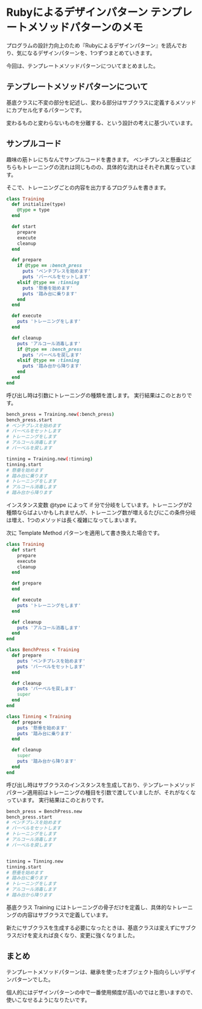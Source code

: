 # Rubyによるデザインパターン テンプレートメソッドパターンのメモ
プログラムの設計力向上のため『Rubyによるデザインパターン』を読んでおり、気になるデザインパターンを、1つずつまとめていきます。

今回は、テンプレートメソッドパターンについてまとめました。

## テンプレートメソッドパターンについて
基底クラスに不変の部分を記述し、変わる部分はサブクラスに定義するメソッドにカプセル化するパターンです。

変わるものと変わらないものを分離する、という設計の考えに基づいています。
## サンプルコード

趣味の筋トレにちなんでサンプルコードを書きます。
ベンチプレスと懸垂はどちらもトレーニングの流れは同じものの、具体的な流れはそれぞれ異なっています。

そこで、トレーニングごとの内容を出力するプログラムを書きます。

```rb
class Training
  def initialize(type)
    @type = type
  end

  def start
    prepare
    execute
    cleanup
  end

  def prepare
    if @type == :bench_press
      puts 'ベンチプレスを始めます'
      puts 'バーベルをセットします'
    elsif @type == :tinning
      puts '懸垂を始めます'
      puts '踏み台に乗ります'
    end
  end

  def execute
    puts 'トレーニングをします'
  end

  def cleanup
    puts 'アルコール消毒します'
    if @type == :bench_press
      puts 'バーベルを戻します'
    elsif @type == :tinning
      puts '踏み台から降ります'
    end
  end
end
```

呼び出し時は引数にトレーニングの種類を渡します。
実行結果はこのとおりです。

```bash
bench_press = Training.new(:bench_press)
bench_press.start
# ベンチプレスを始めます
# バーベルをセットします
# トレーニングをします
# アルコール消毒します
# バーベルを戻します

tinning = Training.new(:tinning)
tinning.start
# 懸垂を始めます
# 踏み台に乗ります
# トレーニングをします
# アルコール消毒します
# 踏み台から降ります
```

インスタンス変数 @type によって if 分で分岐をしています。トレーニングが2種類ならばよいかもしれませんが、トレーニング数が増えるたびにこの条件分岐は増え、1つのメソッドは長く複雑になってしまいます。

次に Template Method パターンを適用して書き換えた場合です。

```rb
class Training
  def start
    prepare
    execute
    cleanup
  end

  def prepare
  end

  def execute
    puts 'トレーニングをします'
  end

  def cleanup
    puts 'アルコール消毒します'
  end
end

class BenchPress < Training
  def prepare
    puts 'ベンチプレスを始めます'
    puts 'バーベルをセットします'
  end

  def cleanup
    puts 'バーベルを戻します'
    super
  end
end

class Tinning < Training
  def prepare
    puts '懸垂を始めます'
    puts '踏み台に乗ります'
  end

  def cleanup
    super
    puts '踏み台から降ります'
  end
end
```

呼び出し時はサブクラスのインスタンスを生成しており、テンプレートメソッドパターン適用前はトレーニングの種目を引数で渡していましたが、それがなくなっています。
実行結果はこのとおりです。

```bash
bench_press = BenchPress.new
bench_press.start
# ベンチプレスを始めます
# バーベルをセットします
# トレーニングをします
# アルコール消毒します
# バーベルを戻します


tinning = Tinning.new
tinning.start
# 懸垂を始めます
# 踏み台に乗ります
# トレーニングをします
# アルコール消毒します
# 踏み台から降ります
```

基底クラス Training にはトレーニングの骨子だけを定義し、具体的なトレーニングの内容はサブクラスで定義しています。

新たにサブクラスを生成する必要になったときは、基底クラスは変えずにサブクラスだけを変えれば良くなり、変更に強くなりました。

## まとめ
テンプレートメソッドパターンは、継承を使ったオブジェクト指向らしいデザインパターンでした。

個人的にはデザインパターンの中で一番使用頻度が高いのではと思いますので、使いこなせるようになりたいです。

